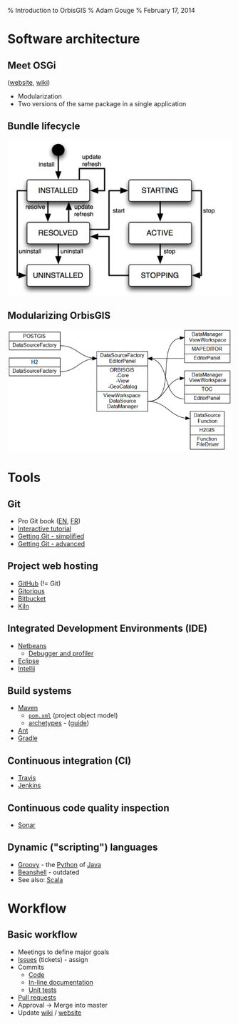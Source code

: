% Introduction to OrbisGIS
% Adam Gouge
% February 17, 2014

# Software architecture

## Meet OSGi

([website](http://www.osgi.org/Main/HomePage), [wiki](http://en.wikipedia.org/wiki/OSGi))

* Modularization
* Two versions of the same package in a single application

## Bundle lifecycle

<!-- ![](osgi-bundle-lifecycle.png) -->
<img src="osgi-bundle-lifecycle.png" width="600px" />

## Modularizing OrbisGIS

![(In progress)](osgi.png)

# Tools

## Git

* Pro Git book ([EN](http://git-scm.com/book), [FR](http://git-scm.com/book/fr))
* [Interactive tutorial](http://try.github.io)
* [Getting Git - simplified](https://dbrgn.ch/slides/20130207_getting_git)
* [Getting Git - advanced](http://www.slideshare.net/chacon/getting-git)

## Project web hosting

* [GitHub](https://github.com) (!= Git)
* [Gitorious](https://www.gitorious.org)
* [Bitbucket](https://bitbucket.org)
* [Kiln](http://www.fogcreek.com/kiln)

## Integrated Development Environments (IDE)

* [Netbeans](https://netbeans.org)
    * [Debugger and profiler](https://netbeans.org/features/java/debugger.html)
* [Eclipse](https://www.eclipse.org)
* [Intellij](https://www.eclipse.org)

## Build systems

* [Maven](http://maven.apache.org)
    * [`pom.xml`](https://github.com/irstv/H2GIS/blob/master/pom.xml) (project object model)
    * [archetypes](https://github.com/irstv/orbisgis-plugin-archetype) - ([guide](https://github.com/irstv/orbisgis/wiki/Create-your-plugin-for-OrbisGIS-4.0))
* [Ant](http://ant.apache.org)
* [Gradle](http://www.gradle.org)

## Continuous integration (CI)

* [Travis](https://travis-ci.org)
* [Jenkins](http://jenkins.orbisgis.org)

## Continuous code quality inspection

* [Sonar](http://sonar.orbisgis.org)

## Dynamic ("scripting") languages

* [Groovy](http://groovy.codehaus.org) - the [Python](http://www.python.org) of [Java](https://www.java.com/en)
* [Beanshell](http://www.beanshell.org) - outdated
* See also: [Scala](http://www.scala-lang.org)

# Workflow

## Basic workflow

* Meetings to define major goals
* [Issues](https://github.com/irstv/h2gis/issues?state=open) (tickets) - assign
* Commits
    * [Code](https://github.com/irstv/H2GIS/network)
    * [In-line documentation](http://javadoc.orbisgis.org/latest/h2gis/classes.html)
    * [Unit tests](http://sonar.orbisgis.org/dashboard/index/2649)
* [Pull requests](https://github.com/irstv/h2gis/pulls)
* Approval -> Merge into master
* Update [wiki](https://github.com/irstv/orbisgis/wiki) / [website](http://www.h2gis.org/)

